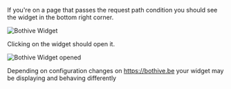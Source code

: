 If you're on a page that passes the request path condition you should see the widget in the bottom right corner.

![Bothive Widget](https://www.drupal.org/files/Screenshot%202021-02-06%20at%2022.21.30.png)

Clicking on the widget should open it.

![Bothive Widget opened](https://www.drupal.org/files/Screenshot%202021-02-06%20at%2022.29.50.png)

Depending on configuration changes on <https://bothive.be> your widget may be displaying and behaving differently